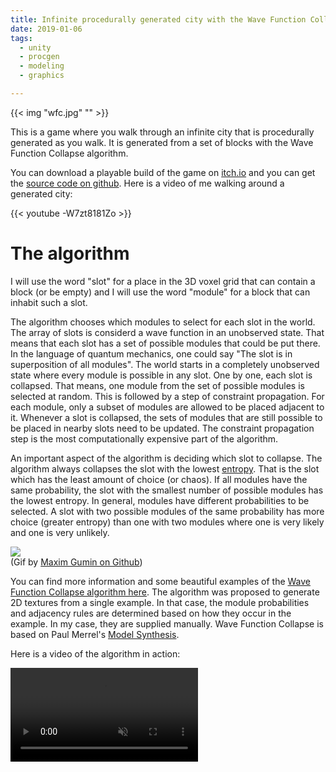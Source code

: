 ```yaml
---
title: Infinite procedurally generated city with the Wave Function Collapse algorithm
date: 2019-01-06
tags:
  - unity
  - procgen
  - modeling
  - graphics

---
```


{{< img "wfc.jpg" "" >}}

This is a game where you walk through an infinite city that is procedurally generated as you walk.
It is generated from a set of blocks with the Wave Function Collapse algorithm. <!--more-->

You can download a playable build of the game on [itch.io](https://marian42.itch.io/wfc) and you can get the [source code on github](https://github.com/marian42/wavefunctioncollapse).
Here is a video of me walking around a generated city:

{{< youtube -W7zt8181Zo >}}

# The algorithm

I will use the word "slot" for a place in the 3D voxel grid that can contain a block (or be empty) and I will use the word "module" for a block that can inhabit such a slot.

The algorithm chooses which modules to select for each slot in the world.
The array of slots is considerd a wave function in an unobserved state.
That means that each slot has a set of possible modules that could be put there.
In the language of quantum mechanics, one could say "The slot is in superposition of all modules".
The world starts in a completely unobserved state where every module is possible in any slot.
One by one, each slot is collapsed.
That means, one module from the set of possible modules is selected at random.
This is followed by a step of constraint propagation.
For each module, only a subset of modules are allowed to be placed adjacent to it.
Whenever a slot is collapsed, the sets of modules that are still possible to be placed in nearby slots need to be updated.
The constraint propagation step is the most computationally expensive part of the algorithm.

An important aspect of the algorithm is deciding which slot to collapse.
The algorithm always collapses the slot with the lowest [entropy](https://en.wikipedia.org/wiki/Entropy_(information_theory)).
That is the slot which has the least amount of choice (or chaos).
If all modules have the same probability, the slot with the smallest number of possible modules has the lowest entropy.
In general, modules have different probabilities to be selected.
A slot with two possible modules of the same probability has more choice (greater entropy) than one with two modules where one is very likely and one is very unlikely.

![](https://camo.githubusercontent.com/dc39c61e02aa67abd0f923628cf241120d14f517/687474703a2f2f692e696d6775722e636f6d2f734e75425653722e676966)  
(Gif by [Maxim Gumin on Github](https://github.com/mxgmn))

You can find more information and some beautiful examples of the [Wave Function Collapse algorithm here](https://github.com/mxgmn/WaveFunctionCollapse).
The algorithm was proposed to generate 2D textures from a single example.
In that case, the module probabilities and adjacency rules are determined based on how they occur in the example.
In my case, they are supplied manually.
Wave Function Collapse is based on Paul Merrel's [Model Synthesis](https://paulmerrell.org/model-synthesis/).

Here is a video of the algorithm in action:

<video autoplay loop muted src="wfc.mp4">

# About blocks, prototypes and modules

The world is generated from a set of ~100 blocks, which I made with Blender.
I started out with a small number of blocks and made more whenever I had some spare time.

{{< img "blocks.png" "" >}}

The algorithm needs to know which modules can be placed next to each other.
Each module has 6 lists of possible neighbors, one for each direction.
But I wanted to avoid having to create this list manually.
I also wanted a way to automatically generate rotated variants of my blocks.

Both can be achieved by using what I call *module prototypes*.
This is a MonoBehaviour that can be conveniently edited in the Unity editor.
The modules together with lists of allowed neighbors and the rotated variants are created automatically from these.

A difficult problem was figuring out how to model adjacency information so that this automatic process works.
Here is what I came up with:

{{< img "blocks2.png" "" >}}

Each block has 6 connectors, one for each face.
The connector has a number.
In addition, horizontal connectors are either *flipped*, *not flipped* or *symmetric*.
Vertical connectors either have a rotation index between 0 and 3 (b, c, d in the screenshot) or they are flagged *rotationally invariant*.

Based on this, I can automatically check which modules are allowed next to each other.
Adjaced modules must have the same connector number.
And their symmetry must match (same rotation index vertically, a *flipped* and *not flipped* pair horizontally) or they must be symmetric / invariant.

{{< img "moduleprototype.png" "" >}}

There are exclusion rules that allow me to prohibit neighbors that would otherwise be allowed.
Some blocks with matching connectors just don't look nice next to each other.
Here is an example of a map generated *without* the exclusion rules:

{{< img "noexclusions.jpg" "" >}}

# Reaching infinity

The original Wave Function Collapse algorithm generates finite maps.
I wanted to have a world that expands further and further as you walk through it.

My first approach was to generate chunks of finite size and use the connectors of adjacent chunks as constraints.
If a chunk is generated and an adjacent chunk was already generated, only modules are allowed that fit with the existing modules.
The problem with this approach is, whenever a slot is collapsed, the constraint propagation will limit the posibilities even a few slots away.
In this image you can see all the places affected from collapsing just one slot:

{{< img "cloud.png" "" >}}

When just generating a single chunk at once, constraints were not propagated to adjacent chunks.
This led to modules being selected within the chunk that would not be allowed when considering the other chunks.
When the algorithm would then try to generate the next chunk, it could not find any solution.

Instead of using chunks, I store the map in a dictionary that maps a slot position to a slot.
It is only populated when needed.
Some parts of the algorithm needed to be adjusted to this.
When selecting a slot to collapse, not all infinite slots can be considered.
Instead, only a small area of the map is generated at once, when the player reaches it.
Constraints are still propagated outside of this area.

In some cases this approach doesn't work.
Consider a module set with the straight tunnel piece from the screenshot above, but no tunnel entrance.
If the algorithm selects such a tunnel module, this predetermines an infinite tunnel.
The constraint propagation step would try to allocate an infinite amount of slots.
I designed the module set to avoid this problem.

# Boundary constraints

There are two important boundary constraints:
Faces at the top of the map must have "air" connectors.
Faces at the bottom of the map must have "solid" connectors.
If these constraints are not met, there are holes in the ground and buildings with missing roofs.

In a finite map, this would be easy to do:
For all slots in the top and bottom layer, remove all modules with unwanted connectors.
Then use constraint propagation to remove other modules that are no longer valid.

In the infinite map, this doesn't work because there are infinitely many slots in the top and bottom layer.
Naively, I would only remove these modules in the top and bottom layer once the slots are created.
However, removing a module in one top layer slot implies constraints for its neighbor slots.
This leads to a cascading effect which would again allocate slots infinitely.

I solved this by creating a 1×n×1 map, where n is the height.
This map uses world wrapping to propagate constraints.
This works like Pacman, you leave the level on the right and enter on the left.
Now in this map I can apply all the boundary constraints.
Whenever a new slot in the infinite map is created, it is initialized with the module set of the corresponding position in that map.

# Error states and backtracking

Sometimes the WFC algorithm will reach a state where a slot has zero possible modules.
In applications with a finite world, you can just discard the result and start over.
In the infinite world, this doesn't work, since a part of the world has already been shown to the player.
I started with a solution where a white block would be spawned in places of errors.

My current solution is backtracking.
The order in which the slots where collapsed and some information about constraint propagation is stored as a history.
If the WFC algorithm fails, some of the history is undone.
This works in most cases, but sometimes errors are recognized very late which leads to many steps being backtracked.
In rare cases, the slot in which the player is, is regenerated.

In my opinion, this limitation makes the WFC approach for infinite worlds unsuitable for commercial games.

# Outlook

I started working on this when I saw a [talk by Oskar Stålberg who uses the WFC algorithm to generate levels in Bad North](https://www.youtube.com/watch?v=0bcZb-SsnrA).
Most of the basics were implemented during the [procjam](http://www.procjam.com/) week.

I have some ideas about future improvements, but I'm not sure if I'll ever add gameplay.
And if I do, it will probably not be the battle royale game that you are envisioning.
But if you want to see your favorite game mechanic added to this, just do it yourself!
The source code is available after all and it's MIT licensed.
